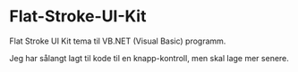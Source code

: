 # Flat-Stroke-UI-Kit
Flat Stroke UI Kit tema til VB.NET (Visual Basic) programm.

Jeg har sålangt lagt til kode til en knapp-kontroll, men skal lage mer senere.
